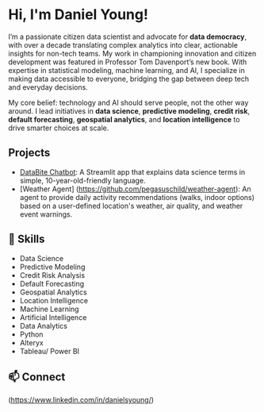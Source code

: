 # Hi, I'm Daniel Young!

I’m a passionate citizen data scientist and advocate for **data democracy**, with over a decade translating complex analytics into clear, actionable insights for non-tech teams. My work in championing innovation and citizen development was featured in Professor Tom Davenport’s new book. With expertise in statistical modeling, machine learning, and AI, I specialize in making data accessible to everyone, bridging the gap between deep tech and everyday decisions.

My core belief: technology and AI should serve people, not the other way around. I lead initiatives in **data science**, **predictive modeling**, **credit risk**, **default forecasting**, **geospatial analytics**, and **location intelligence** to drive smarter choices at scale.

## Projects
- [DataBite Chatbot](https://github.com/pegasuschild/DataBite-Chatbot): A Streamlit app that explains data science terms in simple, 10-year-old-friendly language.
- [Weather Agent] (https://github.com/pegasuschild/weather-agent): An agent to provide daily activity recommendations (walks, indoor options) based on a user-defined location's weather, air quality, and weather event warnings.

## 🌟 Skills
- Data Science
- Predictive Modeling
- Credit Risk Analysis
- Default Forecasting
- Geospatial Analytics
- Location Intelligence
- Machine Learning
- Artificial Intelligence
- Data Analytics
- Python
- Alteryx
- Tableau/ Power BI

## 📫 Connect
(https://www.linkedin.com/in/danielsyoung/)
